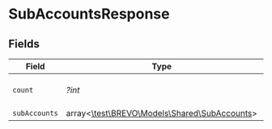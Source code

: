 # SubAccountsResponse


## Fields

| Field                                                                              | Type                                                                               | Required                                                                           | Description                                                                        |
| ---------------------------------------------------------------------------------- | ---------------------------------------------------------------------------------- | ---------------------------------------------------------------------------------- | ---------------------------------------------------------------------------------- |
| `count`                                                                            | *?int*                                                                             | :heavy_minus_sign:                                                                 | Total number of subaccounts                                                        |
| `subAccounts`                                                                      | array<[\test\BREVO\Models\Shared\SubAccounts](../../Models/Shared/SubAccounts.md)> | :heavy_minus_sign:                                                                 | N/A                                                                                |